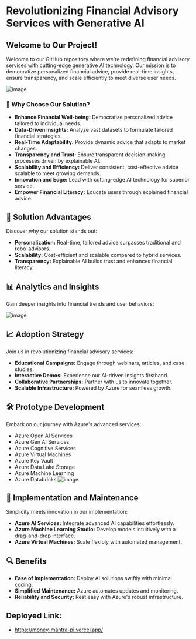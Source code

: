 # Revolutionizing Financial Advisory Services with Generative AI

## Welcome to Our Project!

Welcome to our GitHub repository where we're redefining financial advisory services with cutting-edge generative AI technology. Our mission is to democratize personalized financial advice, provide real-time insights, ensure transparency, and scale efficiently to meet diverse user needs.

![image](https://github.com/Dev-Team-VIT/Financial-Advisory-Bot/assets/33595457/b5206c50-77b2-4d30-9e0e-195f6ab4754f)

### 🌟 Why Choose Our Solution?
- **Enhance Financial Well-being:** Democratize personalized advice tailored to individual needs.
- **Data-Driven Insights:** Analyze vast datasets to formulate tailored financial strategies.
- **Real-Time Adaptability:** Provide dynamic advice that adapts to market changes.
- **Transparency and Trust:** Ensure transparent decision-making processes driven by explainable AI.
- **Scalability and Efficiency:** Deliver consistent, cost-effective advice scalable to meet growing demands.
- **Innovation and Edge:** Lead with cutting-edge AI technology for superior service.
- **Empower Financial Literacy:** Educate users through explained financial advice.

## 🚀 Solution Advantages
Discover why our solution stands out:
- **Personalization:** Real-time, tailored advice surpasses traditional and robo-advisors.
- **Scalability:** Cost-efficient and scalable compared to hybrid services.
- **Transparency:** Explainable AI builds trust and enhances financial literacy.

## 📊 Analytics and Insights
Gain deeper insights into financial trends and user behaviors:

![image](https://github.com/Dev-Team-VIT/Financial-Advisory-Bot/assets/33595457/398132a3-c780-4a5a-89d3-1ca99487ed9f)


## 📈 Adoption Strategy
Join us in revolutionizing financial advisory services:
- **Educational Campaigns:** Engage through webinars, articles, and case studies.
- **Interactive Demos:** Experience our AI-driven insights firsthand.
- **Collaborative Partnerships:** Partner with us to innovate together.
- **Scalable Infrastructure:** Powered by Azure for seamless growth.

## 🛠️ Prototype Development
Embark on our journey with Azure's advanced services:
- Azure Open AI Services
- Azure Gen AI Services
- Azure Cognitive Services
- Azure Virtual Machines
- Azure Key Vault
- Azure Data Lake Storage
- Azure Machine Learning
- Azure Databricks
  ![image](https://github.com/Dev-Team-VIT/Financial-Advisory-Bot/assets/33595457/f75b0136-a373-49c7-8b50-b3997f1c7f3b)


## 🌟 Implementation and Maintenance
Simplicity meets innovation in our implementation:
- **Azure AI Services:** Integrate advanced AI capabilities effortlessly.
- **Azure Machine Learning Studio:** Develop models intuitively with a drag-and-drop interface.
- **Azure Virtual Machines:** Scale flexibly with automated management.

## 🔍 Benefits
- **Ease of Implementation:** Deploy AI solutions swiftly with minimal coding.
- **Simplified Maintenance:** Azure automates updates and monitoring.
- **Reliability and Security:** Rest easy with Azure's robust infrastructure.
  
## Deployed Link:
- https://money-mantra-pi.vercel.app/



